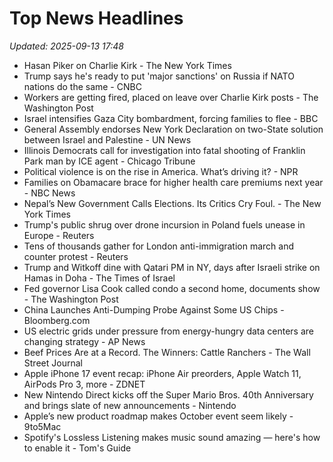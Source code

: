# Top News Headlines

_Updated: 2025-09-13 17:48_

- Hasan Piker on Charlie Kirk - The New York Times
- Trump says he's ready to put 'major sanctions' on Russia if NATO nations do the same - CNBC
- Workers are getting fired, placed on leave over Charlie Kirk posts - The Washington Post
- Israel intensifies Gaza City bombardment, forcing families to flee - BBC
- General Assembly endorses New York Declaration on two-State solution between Israel and Palestine - UN News
- Illinois Democrats call for investigation into fatal shooting of Franklin Park man by ICE agent - Chicago Tribune
- Political violence is on the rise in America. What’s driving it? - NPR
- Families on Obamacare brace for higher health care premiums next year - NBC News
- Nepal’s New Government Calls Elections. Its Critics Cry Foul. - The New York Times
- Trump's public shrug over drone incursion in Poland fuels unease in Europe - Reuters
- Tens of thousands gather for London anti-immigration march and counter protest - Reuters
- Trump and Witkoff dine with Qatari PM in NY, days after Israeli strike on Hamas in Doha - The Times of Israel
- Fed governor Lisa Cook called condo a second home, documents show - The Washington Post
- China Launches Anti-Dumping Probe Against Some US Chips - Bloomberg.com
- US electric grids under pressure from energy-hungry data centers are changing strategy - AP News
- Beef Prices Are at a Record. The Winners: Cattle Ranchers - The Wall Street Journal
- Apple iPhone 17 event recap: iPhone Air preorders, Apple Watch 11, AirPods Pro 3, more - ZDNET
- New Nintendo Direct kicks off the Super Mario Bros. 40th Anniversary and brings slate of new announcements - Nintendo
- Apple’s new product roadmap makes October event seem likely - 9to5Mac
- Spotify's Lossless Listening makes music sound amazing — here's how to enable it - Tom's Guide